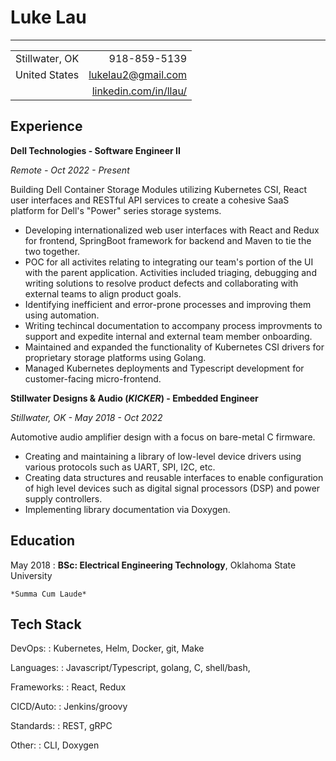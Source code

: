 Luke Lau
============================

----------------------------

|                   |                                                       |
| :---------------- | ----------------------------------------------------: |
| Stillwater, OK    | 918-859-5139                                          |
| United States     | <lukelau2@gmail.com>                                  |
|                   | [linkedin.com/in/llau/](https://linkedin.com/in/llau) |

Experience
----------

**Dell Technologies - Software Engineer II**

_Remote - Oct 2022 - Present_

Building Dell Container Storage Modules utilizing Kubernetes CSI, React user
interfaces and RESTful API services to create a cohesive SaaS platform
for Dell's "Power" series storage systems.

*   Developing internationalized web user interfaces with React and Redux for 
    frontend, SpringBoot framework for backend and Maven to tie the two
    together.
*   POC for all activites relating to integrating our team's portion of the
    UI with the parent application. Activities included triaging, debugging
    and writing solutions to resolve product defects and collaborating with 
    external teams to align product goals.
*   Identifying inefficient and error-prone processes and improving them
    using automation.
*   Writing techincal documentation to accompany process improvments to
    support and expedite internal and external team member onboarding.
*   Maintained and expanded the functionality of Kubernetes CSI drivers
    for proprietary storage platforms using Golang.
*   Managed Kubernetes deployments and Typescript development for
    customer-facing micro-frontend.

**Stillwater Designs & Audio (_KICKER_) - Embedded Engineer**

_Stillwater, OK - May 2018 - Oct 2022_

Automotive audio amplifier design with a focus on bare-metal C firmware.

*   Creating and maintaining a library of low-level device drivers using 
    various protocols such as UART, SPI, I2C, etc.
*   Creating data structures and reusable interfaces to enable configuration
    of high level devices such as digital signal processors (DSP) and power supply
    controllers.
*   Implementing library documentation via Doxygen.

Education
---------

May 2018
:   **BSc: Electrical Engineering Technology**, Oklahoma State University

    *Summa Cum Laude*

Tech Stack
----------

DevOps:
:   Kubernetes, Helm, Docker, git, Make

Languages:
:   Javascript/Typescript, golang, C, shell/bash,

Frameworks:
:   React, Redux

CICD/Auto:
:   Jenkins/groovy

Standards:
:   REST, gRPC

Other:
:   CLI, Doxygen